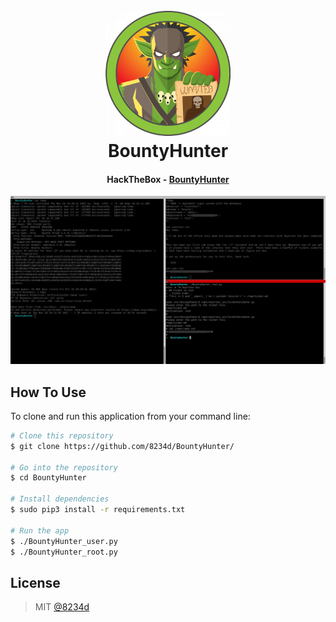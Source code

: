 
<h1 align="center">
  <br>
  <a href="https://github.com/8234d/BountyHunter"><img src="https://github.com/8234d/BountyHunter/blob/main/BountyHunter_htb.png" alt="Markdownify" width="200"></a>
  <br>
  BountyHunter
  <br>
</h1>

<h4 align="center">HackTheBox - <a href="https://app.hackthebox.com/machines/BountyHunter" target="_blank">BountyHunter</a></h4>

![BountyHunter](BountyHunter.png)

## How To Use

To clone and run this application from your command line:

```bash
# Clone this repository
$ git clone https://github.com/8234d/BountyHunter/

# Go into the repository
$ cd BountyHunter

# Install dependencies
$ sudo pip3 install -r requirements.txt

# Run the app
$ ./BountyHunter_user.py
$ ./BountyHunter_root.py
```

## License

> MIT
> [@8234d](https://github.com/8234d)
